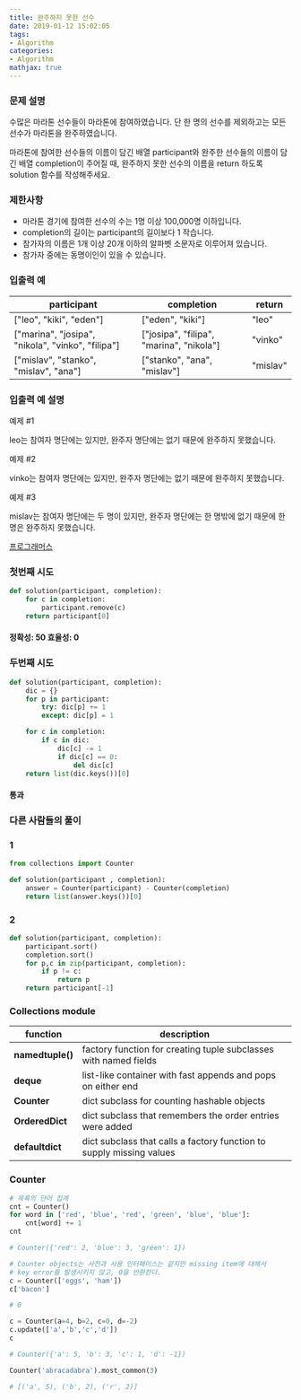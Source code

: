 ```yaml
---
title: 완주하지 못한 선수
date: 2019-01-12 15:02:05
tags:
- Algorithm
categories:
- Algorithm
mathjax: true
---
```


### 문제 설명
수많은 마라톤 선수들이 마라톤에 참여하였습니다. 단 한 명의 선수를 제외하고는 모든 선수가 마라톤을 완주하였습니다.

마라톤에 참여한 선수들의 이름이 담긴 배열 participant와 완주한 선수들의 이름이 담긴 배열 completion이 주어질 때, 완주하지 못한 선수의 이름을 return 하도록 solution 함수를 작성해주세요.

### 제한사항
- 마라톤 경기에 참여한 선수의 수는 1명 이상 100,000명 이하입니다.
- completion의 길이는 participant의 길이보다 1 작습니다.
- 참가자의 이름은 1개 이상 20개 이하의 알파벳 소문자로 이루어져 있습니다.
- 참가자 중에는 동명이인이 있을 수 있습니다.

### 입출력 예
| participant                                       | completion                               | return   |
| ------------------------------------------------- | ---------------------------------------- | -------- |
| ["leo", "kiki", "eden"]                           | ["eden", "kiki"]                         | "leo"    |
| ["marina", "josipa", "nikola", "vinko", "filipa"] | ["josipa", "filipa", "marina", "nikola"] | "vinko"  |
| ["mislav", "stanko", "mislav", "ana"]             | ["stanko", "ana", "mislav"]              | "mislav" |

### 입출력 예 설명
예제 #1

leo는 참여자 명단에는 있지만, 완주자 명단에는 없기 때문에 완주하지 못했습니다.

예제 #2

vinko는 참여자 명단에는 있지만, 완주자 명단에는 없기 때문에 완주하지 못했습니다.

예제 #3

mislav는 참여자 명단에는 두 명이 있지만, 완주자 명단에는 한 명밖에 없기 때문에 한명은 완주하지 못했습니다.

[프로그래머스](https://programmers.co.kr/learn/courses/30/lessons/42576?language=python3)

### 첫번째 시도

```python
def solution(participant, completion):
    for c in completion:
        participant.remove(c)
    return participant[0]
```

#### 정확성: 50 효율성: 0

### 두번째 시도

```python
def solution(participant, completion):
    dic = {}
    for p in participant:
        try: dic[p] += 1
        except: dic[p] = 1

    for c in completion:
        if c in dic:
            dic[c] -= 1
            if dic[c] == 0:
                del dic[c]
    return list(dic.keys())[0]
```

#### 통과

### 다른 사람들의 풀이

### 1

```python
from collections import Counter

def solution(participant , completion):
    answer = Counter(participant) - Counter(completion)
    return list(answer.keys())[0]
```

### 2

```python
def solution(participant, completion):
    participant.sort()
    completion.sort()
    for p,c in zip(participant, completion):
        if p != c:
            return p
    return participant[-1]
```

### 

### Collections module

| function         | description                                                  |
| ---------------- | ------------------------------------------------------------ |
| **namedtuple()** | factory function for creating tuple subclasses with named fields |
| **deque**        | list-like container with fast appends and pops on either end |
| **Counter**      | dict subclass for counting hashable objects                  |
| **OrderedDict**  | dict subclass that remembers the order entries were added    |
| **defaultdict**  | dict subclass that calls a factory function to supply missing values |

### Counter

```python
# 목록의 단어 집계
cnt = Counter()
for word in ['red', 'blue', 'red', 'green', 'blue', 'blue']:
    cnt[word] += 1
cnt

# Counter({'red': 2, 'blue': 3, 'green': 1})
```

```python
# Counter objects는 사전과 사용 인터페이스는 같지만 missing item에 대해서 
# key error를 발생시키지 않고, 0을 반환한다.
c = Counter(['eggs', 'ham'])
c['bacon']

# 0
```

```python
c = Counter(a=4, b=2, c=0, d=-2)
c.update(['a','b','c','d'])
c

# Counter({'a': 5, 'b': 3, 'c': 1, 'd': -1})
```

```python
Counter('abracadabra').most_common(3)

# [('a', 5), ('b', 2), ('r', 2)]
```

